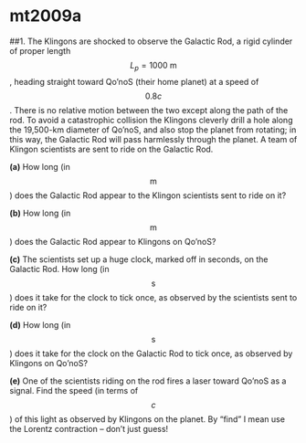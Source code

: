 # mt2009a

##1.
The Klingons are shocked to observe the Galactic Rod, a rigid cylinder of proper length $$L_p=1000\:\text{m}$$, heading straight toward Qo’noS (their home planet) at a speed of $$0.8c$$. There is no relative motion between the two except along the path of the rod. To avoid a catastrophic collision the Klingons cleverly drill a hole along the 19,500-km diameter of Qo’noS, and also stop the planet from rotating; in this way, the Galactic Rod will pass harmlessly through the planet. A team of Klingon scientists are sent to ride on the Galactic Rod.

**(a)** How long (in $$\text{m}$$) does the Galactic Rod appear to the Klingon scientists sent to ride on it?

**(b)** How long (in $$\text{m}$$) does the Galactic Rod appear to Klingons on Qo’noS?

**(c)** The scientists set up a huge clock, marked off in seconds, on the Galactic Rod. How long (in $$\text{s}$$) does it take for the clock to tick once, as observed by the scientists sent to ride on it?

**(d)** How long (in $$\text{s}$$) does it take for the clock on the Galactic Rod to tick once, as observed by Klingons on Qo’noS?

**(e)** One of the scientists riding on the rod fires a laser toward Qo’noS as a signal. Find the speed (in terms of $$c$$) of this light as observed by Klingons on the planet. By “find” I mean use the Lorentz contraction – don’t just guess!

